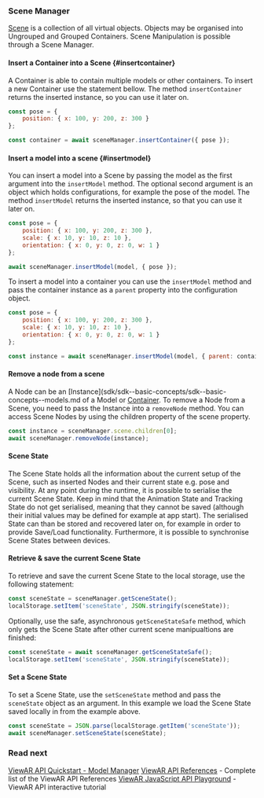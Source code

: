 ### Scene Manager
[Scene](sdk/sdk--basic-concepts/sdk--basic-concepts--scene.md) is a collection of all virtual objects. Objects may be organised into Ungrouped and Grouped Containers. Scene Manipulation is possible through a Scene Manager.

#### Insert a Container into a Scene {#insertcontainer}
A Container is able to contain multiple models or other containers. To insert a new Container use the statement bellow. The method `insertContainer` returns the inserted instance, so you can use it later on. 

```js
const pose = {
    position: { x: 100, y: 200, z: 300 }
};

const container = await sceneManager.insertContainer({ pose });
```

#### Insert a model into a scene {#insertmodel}
You can insert a model into a Scene by passing the model as the first argument into the `insertModel` method.
The optional second argument is an object which holds configurations, for example the pose of the model. The method `insertModel` returns the inserted instance, so that you can use it later on.

```js
const pose = {
    position: { x: 100, y: 200, z: 300 },
    scale: { x: 10, y: 10, z: 10 },
    orientation: { x: 0, y: 0, z: 0, w: 1 }
};

await sceneManager.insertModel(model, { pose });
```

To insert a model into a container you can use the `insertModel` method and pass the container instance as a `parent` property into the configuration object.

```js
const pose = {
    position: { x: 100, y: 200, z: 300 },
    scale: { x: 10, y: 10, z: 10 },
    orientation: { x: 0, y: 0, z: 0, w: 1 }
};

const instance = await sceneManager.insertModel(model, { parent: container });
```

#### Remove a node from a scene

A Node can be an [Instance](sdk/sdk--basic-concepts/sdk--basic-concepts--models.md of a Model or [Container](sdk/sdk--basic-concepts/sdk--basic-concepts--scene.md). To remove a Node from a Scene, you need to pass the Instance into a `removeNode` method. You can access Scene Nodes by using the children property of the scene property.

```js
const instance = sceneManager.scene.children[0];
await sceneManager.removeNode(instance);
```

#### Scene State
The Scene State holds all the information about the current setup of the Scene, such as inserted Nodes and their current state e.g. pose and visibility. At any point during the runtime, it is possible to serialise the current Scene State. Keep in mind that the Animation State and Tracking State do not get serialised, meaning that they cannot be saved (although their initial values may be defined for example at app start). The serialised State can than be stored and recovered later on, for example in order to provide Save/Load functionality. Furthermore, it is possible to synchronise Scene States between devices.

#### Retrieve & save the current Scene State
To retrieve and save the current Scene State to the local storage, use the following statement:
```js
const sceneState = sceneManager.getSceneState();
localStorage.setItem('sceneState', JSON.stringify(sceneState));
```

Optionally, use the safe, asynchronous `getSceneStateSafe` method, which only gets the Scene State after other current scene manipualtions are finished:
```js
const sceneState = await sceneManager.getSceneStateSafe();
localStorage.setItem('sceneState', JSON.stringify(sceneState));
```

#### Set a Scene State
To set a Scene State, use the `setSceneState` method and pass the `sceneState` object as an argument. In this example we load the Scene State saved locally in from the example above.
```js
const sceneState = JSON.parse(localStorage.getItem('sceneState'));
await sceneManager.setSceneState(sceneState);
```


### Read next
[ViewAR API Quickstart - Model Manager](sdk/sdk--api-quickstart/sdk--api-quickstart--scene-manager.md)
[ViewAR API References](http://test2.3.viewar.com/docs/index.html) - Complete list of the ViewAR API References
[ViewAR JavaScript API Playground](https://webversion.viewar.com/com.viewar.sandbox/100/) - ViewAR API interactive tutorial
